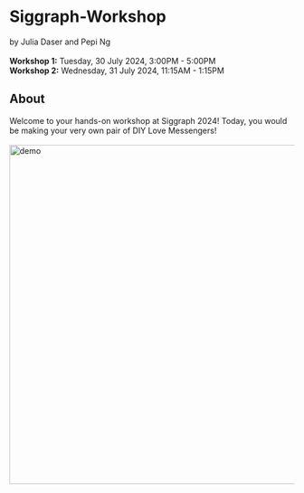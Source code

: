 # Siggraph-Workshop
by Julia Daser and Pepi Ng
<br>
<br>
**Workshop 1:** Tuesday, 30 July 2024, 3:00PM - 5:00PM
<br>
**Workshop 2:** Wednesday, 31 July 2024, 11:15AM - 1:15PM
<br>

## About 
Welcome to your hands-on workshop at Siggraph 2024! Today, you would be making your very own pair of DIY Love Messengers! 
<br>
<br>
<img src="Media/gif.gif" alt="demo" width="600"/>
